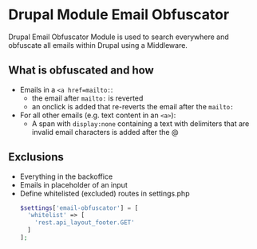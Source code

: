 # Drupal Module Email Obfuscator

Drupal Email Obfuscator Module is used to search everywhere and obfuscate all emails within Drupal using a Middleware.

## What is obfuscated and how

- Emails in a `<a href=mailto:`:
    - the email after `mailto:` is reverted
    - an onclick is added that re-reverts the email after the `mailto:`
- For all other emails (e.g. text content in an `<a>`):
    - A span with `display:none` containing a text with delimiters that are invalid email characters is added after the @

## Exclusions

- Everything in the backoffice
- Emails in placeholder of an input
- Define whitelisted (excluded) routes in settings.php
  ```php
  $settings['email-obfuscator'] = [
    'whitelist' => [
      'rest.api_layout_footer.GET'
    ]
  ];
  ```
